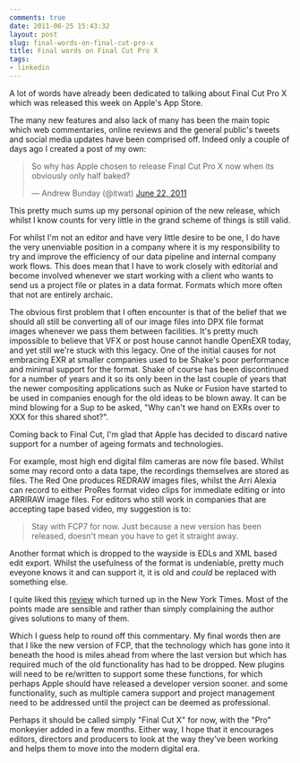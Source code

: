 ```yaml
---
comments: true
date: 2011-06-25 15:43:32
layout: post
slug: final-words-on-final-cut-pro-x
title: Final words on Final Cut Pro X
tags:
- linkedin
---
```


A lot of words have already been dedicated to talking about Final Cut Pro X
which was released this week on Apple's App Store.

The many new features and also lack of many has been the main topic which web
commentaries, online reviews and the general public's tweets and social media
updates have been comprised off. Indeed only a couple of days ago I created a
post of my own:

<blockquote class="twitter-tweet tw-align-center">
    <p> So why has Apple chosen to release Final Cut Pro X now when its obviously only half baked? </p>
    &mdash; Andrew Bunday (@itwat) <a href="https://twitter.com/itwat/status/83661664628641793" data-datetime="2011-06-22T22:24:29+00:00">June 22, 2011</a>
</blockquote>
<script src="//platform.twitter.com/widgets.js" charset="utf-8"></script>

This pretty much sums up my personal opinion of the new release, which whilst I
know counts for very little in the grand scheme of things is still valid.

For whilst I'm not an editor and have very little desire to be one, I do have
the very unenviable position in a company where it is my responsibility to try
and improve the efficiency of our data pipeline and internal company work flows.
This does mean that I have to work closely with editorial and become involved
whenever we start working with a client who wants to send us a project file or
plates in a data format. Formats which more often that not are entirely archaic.

The obvious first problem that I often encounter is that of the belief that we
should all still be converting all of our image files into DPX file format
images whenever we pass them between facilities. It's pretty much impossible to
believe that VFX or post house cannot handle OpenEXR today, and yet still we're
stuck with this legacy. One of the initial causes for not embracing EXR at
smaller companies used to be Shake's poor performance and minimal support for
the format. Shake of course has been discontinued for a number of years and it
so its only been in the last couple of years that the newer compositing
applications such as Nuke or Fusion have started to be used in companies enough
for the old ideas to be blown away. It can be mind blowing for a Sup to be
asked, "Why can't we hand on EXRs over to XXX for this shared shot?".

Coming back to Final Cut, I'm glad that Apple has decided to discard native
support for a number of ageing formats and technologies.

For example, most high end digital film cameras are now file based. Whilst some
may record onto a data tape, the recordings themselves are stored as files. The
Red One produces REDRAW images files, whilst the Arri Alexia can record to
either ProRes format video clips for immediate editing or into ARRIRAW image
files. For editors who still work in companies that are accepting tape based
video, my suggestion is to:

> Stay with FCP7 for now. Just because a new version has been released, doesn't
> mean you have to get it straight away.

Another format which is dropped to the wayside is EDLs and XML based edit
export. Whilst the usefulness of the format is undeniable, pretty much eveyone
knows it and can support it, it is old and _could_ be replaced with something
else.

I quite liked this [review](http://pogue.blogs.nytimes.com/2011/06/23/professional-video-editors-weigh-in-on-final-cut-pro-x/)
which turned up in the New York Times. Most of the points made are sensible and
rather than simply complaining the author gives solutions to many of them.

Which I guess help to round off this commentary. My final words then are that I
like the new version of FCP, that the technology which has gone into it beneath
the hood is miles ahead from where the last version but which has required much
of the old functionality has had to be dropped. New plugins will need to be
re/written to support some these functions, for which perhaps Apple should have
released a developer version sooner. and some functionality, such as multiple
camera support and project management need to be addressed until the project
can be deemed as professional.

Perhaps it should be called simply "Final Cut X" for now, with the "Pro"
monkeyier added in a few months. Either way, I hope that it encourages editors,
directors and producers to look at the way they've been working and helps them
to move into the modern digital era.
